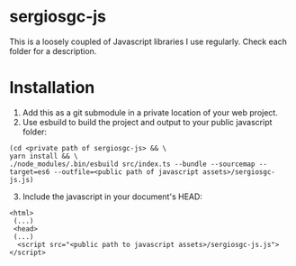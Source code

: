 # sergiosgc-js

This is a loosely coupled of Javascript libraries I use regularly. Check each folder for a description.

# Installation

1. Add this as a git submodule in a private location of your web project.
2. Use esbuild to build the project and output to your public javascript folder:
```
(cd <private path of sergiosgc-js> && \
yarn install && \
./node_modules/.bin/esbuild src/index.ts --bundle --sourcemap --target=es6 --outfile=<public path of javascript assets>/sergiosgc-js.js)
```
3. Include the javascript in your document's HEAD:
```
<html>
 (...)
 <head>
 (...)
  <script src="<public path to javascript assets>/sergiosgc-js.js"></script>
```

